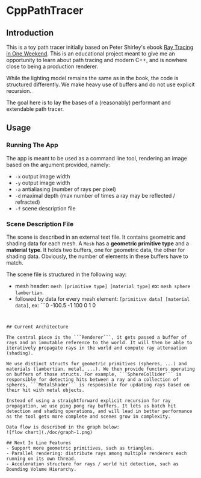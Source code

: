 # CppPathTracer

## Introduction

This is a toy path tracer initially based on Peter Shirley's ebook [Ray Tracing in One Weekend](https://www.amazon.ca/Ray-Tracing-Weekend-Minibooks-Book-ebook/dp/B01B5AODD8). This is an educational project meant to give me an opportunity to learn about path tracing and modern C++, and is nowhere close to being a production renderer.

While the lighting model remains the same as in the book, the code is structured differently. We make heavy use of buffers and do not use explicit recursion.

The goal here is to lay the bases of a (reasonably) performant and extendable path tracer.

## Usage

### Running The App

The app is meant to be used as a command line tool, rendering an image based on the argument provided, namely:
- ```-x``` output image width
- ```-y``` output image width
- ```-a``` antialiasing (number of rays per pixel)
- ```-d``` maximal depth (max number of times a ray may be reflected / refracted)
- ```-f``` scene description file

### Scene Description File

The scene is described in an external text file. It contains geometric and shading data for each mesh. A ```Mesh``` has a **geometric primitive type** and a **material type**. It holds two buffers, one for geometric data, the other for shading data. Obviously, the number of elements in these buffers have to match.

The scene file is structured in the following way:
- mesh header: ```mesh [primitive type] [material type]``` ex: ```mesh sphere lambertian```.
- followed by data for every mesh element: ```[primitive data] [material data]```, ex: ```0 -100.5 -1 100 0 1 0
``` (sphere centered at (0 -100.5 -1) of radius 100, material albedo is (0, 1, 0))


## Current Architecture

The central piece is the ```Renderer```, it gets passed a buffer of rays and an immutable reference to the world. It will then be able to iteratively propagate rays in the world and compute ray attenuation (shading).

We use distinct structs for geometric primitives (spheres, ...) and materials (lambertian, metal, ...). We then provide functors operating on buffers of those structs. For example, ```SphereCollider``` is responsible for detecting hits between a ray and a collection of spheres, ```MetalShader``` is responsible for updating rays based on their hit with metal objects.

Instead of using a straightforward explicit recursion for ray propagation, we use ping pong ray buffers. It lets us batch hit detection and shading operations, and will lead in better performance as the tool gets more complete and scenes grow in complexity.

Data flow is described in the graph below:
![flow chart](./doc/graph-1.png)

## Next In Line Features
- Support more geometric primitives, such as triangles.
- Parallel rendering: distribute rays among multiple renderers each running on its own thread.
- Acceleration structure for rays / world hit detection, such as Bounding Volume Hierarchy.
